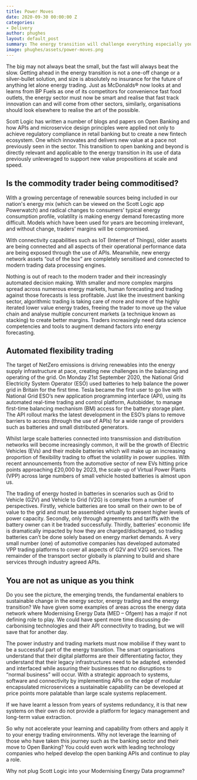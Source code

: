 ```yaml
---
title: Power Moves
date: 2020-09-30 00:00:00 Z
categories:
- Delivery
author: phughes
layout: default_post
summary: The energy transition will challenge everything especially your digital capabilities. The smart energy leaders are now talking to those who have been down this road before, are you?
image: phughes/assets/power-moves.png
---
```


The big may not always beat the small, but the fast will always beat the slow. Getting ahead in the energy transition is not a one-off change or a silver-bullet solution, and size is absolutely no insurance for the future of anything let alone energy trading.
Just as McDonalds® now looks at and learns from BP Fuels as one of its competitors for convenience fast food outlets, the energy sector must now be smart and realise that fast track innovation can and will come from other sectors, similarly, organisations should look elsewhere to realise the art of the possible. 

Scott Logic has written a number of blogs and papers on Open Banking and how APIs and microservice design principles were applied not only to achieve regulatory compliance in retail banking but to create a new fintech ecosystem. One which innovates and delivers new value at a pace not previously seen in the sector. This transition to open banking and beyond is directly relevant and applicable to the energy transition in its use of data previously unleveraged to support new value propositions at scale and speed. 

## Is the commodity trader being commoditised?

With a growing percentage of renewable sources being included in our nation's energy mix (which can be viewed on the Scott Logic app Powerwatch) and radical changes to consumers’ typical energy consumption profile, volatility is making energy demand forecasting more difficult. Models which have been used for years are becoming irrelevant, and without change, traders’ margins will be compromised. 

With connectivity capabilities such as IoT (Internet of Things), older assets are being connected and all aspects of their operational performance data are being exposed through the use of APIs. Meanwhile, new energy network assets “out of the box” are completely sensitised and connected to modern trading data processing engines. 

Nothing is out of reach to the modern trader and their increasingly automated decision making. With smaller and more complex margins spread across numerous energy markets, human forecasting and trading against those forecasts is less profitable. Just like the investment banking sector, algorithmic trading is taking care of more and more of the highly iterated lower value energy trades, freeing the trader to move up the value chain and analyse multiple concurrent markets (a technique known as stacking) to create better margins. Traders increasingly need data science competencies and tools to augment demand factors into energy forecasting. 

## Automated flexibility trading

The target of NetZero emissions is driving renewables into the energy supply infrastructure at pace, creating new challenges in the balancing and operating of the grid. On Monday 21st September 2020, the National Grid Electricity System Operator (ESO) used batteries to help balance the power grid in Britain for the first time. Tesla became the first user to go live with National Grid ESO’s new application programming interface (API), using its automated real-time trading and control platform, Autobidder, to manage first-time balancing mechanism (BM) access for the battery storage plant. The API rollout marks the latest development in the ESO’s plans to remove barriers to access (through the use of APIs) for a wide range of providers such as batteries and small distributed generators. 

Whilst large scale batteries connected into transmission and distribution networks will become increasingly common, it will be the growth of Electric Vehicles (EVs) and their mobile batteries which will make up an increasing proportion of flexibility trading to offset the volatility in power supplies. With recent announcements from the automotive sector of new EVs hitting price points approaching £20,000 by 2023, the scale-up of Virtual Power Plants (VPP) across large numbers of small vehicle hosted batteries is almost upon us. 

The trading of energy hosted in batteries in scenarios such as Grid to Vehicle (G2V) and Vehicle to Grid (V2G) is complex from a number of perspectives. Firstly, vehicle batteries are too small on their own to be of value to the grid and must be assembled virtually to present higher levels of power capacity. Secondly, only through agreements and tariffs with the battery owner can it be traded successfully. Thirdly, batteries' economic life is dramatically impacted by how they are charged/discharged, so trading batteries can’t be done solely based on energy market demands. 
A very small number (one) of automotive companies has developed automated VPP trading platforms to cover all aspects of G2V and V2G services. The remainder of the transport sector globally is planning to build and share services through industry agreed APIs. 

## You are not as unique as you think

Do you see the picture, the emerging trends, the fundamental enablers to sustainable change in the energy sector, energy trading and the energy transition? We have given some examples of areas across the energy data network where Modernising Energy Data (MED – Ofgem) has a major if not defining role to play. We could have spent more time discussing de-carbonising technologies and their API connectivity to trading, but we will save that for another day.

The power industry and trading markets must now mobilise if they want to be a successful part of the energy transition. The smart organisations understand that their digital platforms are their differentiating factor, they understand that their legacy infrastructures need to be adapted, extended and interfaced while assuring their businesses that no disruptions to “normal business” will occur. With a strategic approach to systems, software and connectivity by implementing APIs on the edge of modular encapsulated microservices a sustainable capability can be developed at price points more palatable than large scale systems replacement. 

If we have learnt a lesson from years of systems redundancy, it is that new systems on their own do not provide a platform for legacy management and long-term value extraction.

So why not accelerate your learning and capability from others and apply it to your energy trading environments. Why not leverage the learning of those who have taken this journey such as the banking sector and their move to Open Banking? You could even work with leading technology companies who helped develop the open banking APIs and continue to play a role. 

Why not plug Scott Logic into your Modernising Energy Data programme?
